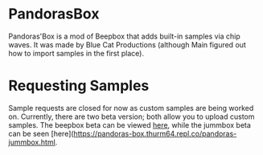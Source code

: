 # PandorasBox
Pandoras'Box is a mod of Beepbox that adds built-in samples via chip waves. It was made by Blue Cat Productions (although Main figured out how to import samples in the first place).

# Requesting Samples
Sample requests are closed for now as custom samples are being worked on.
Currently, there are two beta version; both allow you to upload custom samples. The beepbox beta can be viewed [here](https://pandoras-box.thurm64.repl.co/index.html), while the jummbox beta can be seen [here](https://pandoras-box.thurm64.repl.co/pandoras-jummbox.html.
